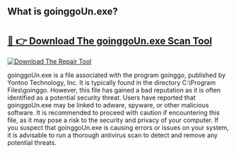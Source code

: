 ## What is goinggoUn.exe? 

# <h2><a href="https://exedetect.com/download.php?goinggoUn.exe">🔗 👉 Download The goinggoUn.exe Scan Tool</a></h2>

[![Download The Repair Tool](https://exedetect.com/download-button.jpg)](https://exedetect.com/download.php?goinggoUn.exe)

goinggoUn.exe is a file associated with the program goinggo, published by Yontoo Technology, Inc. It is typically found in the directory C:\Program Files\goinggo. However, this file has gained a bad reputation as it is often identified as a potential security threat. Users have reported that goinggoUn.exe may be linked to adware, spyware, or other malicious software. It is recommended to proceed with caution if encountering this file, as it may pose a risk to the security and privacy of your computer. If you suspect that goinggoUn.exe is causing errors or issues on your system, it is advisable to run a thorough antivirus scan to detect and remove any potential threats.